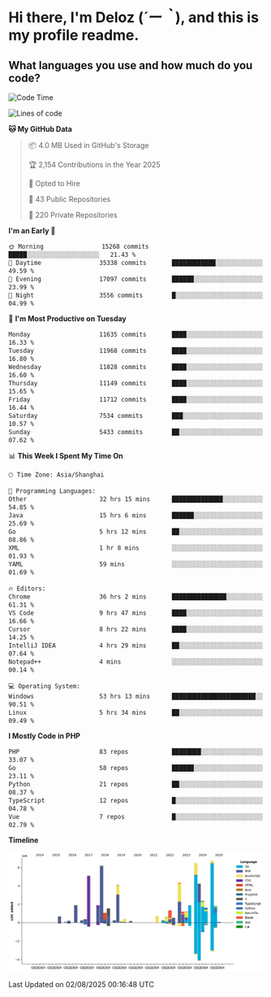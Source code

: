 # **Hi there, I'm Deloz (*´ー｀*), and this is my profile readme.**

## **What languages you use and how much do you code?**

<!--START_SECTION:waka-->
![Code Time](http://img.shields.io/badge/Code%20Time-7%2C022%20hrs%2057%20mins-blue)

![Lines of code](https://img.shields.io/badge/From%20Hello%20World%20I%27ve%20Written-59.7%20million%20lines%20of%20code-blue)

**🐱 My GitHub Data** 

> 📦 4.0 MB Used in GitHub's Storage 
 > 
> 🏆 2,154 Contributions in the Year 2025
 > 
> 💼 Opted to Hire
 > 
> 📜 43 Public Repositories 
 > 
> 🔑 220 Private Repositories 
 > 
**I'm an Early 🐤** 

```text
🌞 Morning                15268 commits       █████░░░░░░░░░░░░░░░░░░░░   21.43 % 
🌆 Daytime                35338 commits       ████████████░░░░░░░░░░░░░   49.59 % 
🌃 Evening                17097 commits       ██████░░░░░░░░░░░░░░░░░░░   23.99 % 
🌙 Night                  3556 commits        █░░░░░░░░░░░░░░░░░░░░░░░░   04.99 % 
```
📅 **I'm Most Productive on Tuesday** 

```text
Monday                   11635 commits       ████░░░░░░░░░░░░░░░░░░░░░   16.33 % 
Tuesday                  11968 commits       ████░░░░░░░░░░░░░░░░░░░░░   16.80 % 
Wednesday                11828 commits       ████░░░░░░░░░░░░░░░░░░░░░   16.60 % 
Thursday                 11149 commits       ████░░░░░░░░░░░░░░░░░░░░░   15.65 % 
Friday                   11712 commits       ████░░░░░░░░░░░░░░░░░░░░░   16.44 % 
Saturday                 7534 commits        ███░░░░░░░░░░░░░░░░░░░░░░   10.57 % 
Sunday                   5433 commits        ██░░░░░░░░░░░░░░░░░░░░░░░   07.62 % 
```


📊 **This Week I Spent My Time On** 

```text
🕑︎ Time Zone: Asia/Shanghai

💬 Programming Languages: 
Other                    32 hrs 15 mins      ██████████████░░░░░░░░░░░   54.85 % 
Java                     15 hrs 6 mins       ██████░░░░░░░░░░░░░░░░░░░   25.69 % 
Go                       5 hrs 12 mins       ██░░░░░░░░░░░░░░░░░░░░░░░   08.86 % 
XML                      1 hr 8 mins         ░░░░░░░░░░░░░░░░░░░░░░░░░   01.93 % 
YAML                     59 mins             ░░░░░░░░░░░░░░░░░░░░░░░░░   01.69 % 

🔥 Editors: 
Chrome                   36 hrs 2 mins       ███████████████░░░░░░░░░░   61.31 % 
VS Code                  9 hrs 47 mins       ████░░░░░░░░░░░░░░░░░░░░░   16.66 % 
Cursor                   8 hrs 22 mins       ████░░░░░░░░░░░░░░░░░░░░░   14.25 % 
IntelliJ IDEA            4 hrs 29 mins       ██░░░░░░░░░░░░░░░░░░░░░░░   07.64 % 
Notepad++                4 mins              ░░░░░░░░░░░░░░░░░░░░░░░░░   00.14 % 

💻 Operating System: 
Windows                  53 hrs 13 mins      ███████████████████████░░   90.51 % 
Linux                    5 hrs 34 mins       ██░░░░░░░░░░░░░░░░░░░░░░░   09.49 % 
```

**I Mostly Code in PHP** 

```text
PHP                      83 repos            ████████░░░░░░░░░░░░░░░░░   33.07 % 
Go                       58 repos            ██████░░░░░░░░░░░░░░░░░░░   23.11 % 
Python                   21 repos            ██░░░░░░░░░░░░░░░░░░░░░░░   08.37 % 
TypeScript               12 repos            █░░░░░░░░░░░░░░░░░░░░░░░░   04.78 % 
Vue                      7 repos             █░░░░░░░░░░░░░░░░░░░░░░░░   02.79 % 
```



**Timeline**

![Lines of Code chart](https://raw.githubusercontent.com/deloz/deloz/main/assets/bar_graph.png)


 Last Updated on 02/08/2025 00:16:48 UTC
<!--END_SECTION:waka-->
